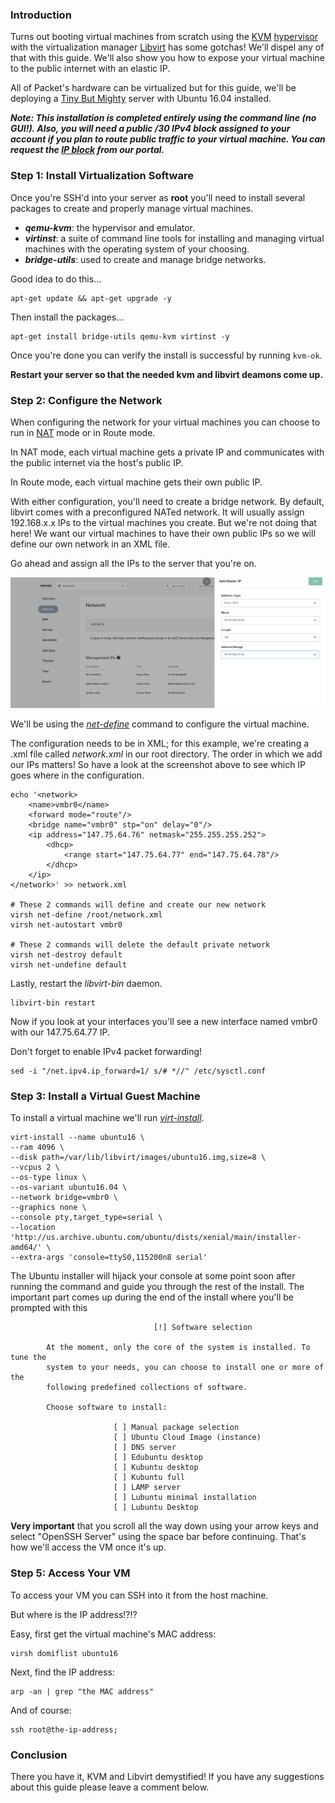 <!-- <meta>
{
    "title":"KVM and Libvirt on Ubuntu 16.04",
    "description":"KVM and Libvirt on Ubuntu 16.04 description",
    "tag":["virtual machines"],
    "seo-title": "KVM and Libvirt on Ubuntu 16.04 - Packet Technical Guides",
    "seo-description": "KVM and Libvirt on Ubuntu 16.04 description",
    "og-title": "KVM and Libvirt on Ubuntu 16.04",
    "og-description": "KVM and Libvirt on Ubuntu 16.04 description"
}
</meta> -->

### Introduction

Turns out booting virtual machines from scratch using the [KVM](http://www.linux-kvm.org/page/Main_Page) [hypervisor](https://en.wikipedia.org/wiki/Hypervisor) with the virtualization manager [Libvirt](https://libvirt.org/) has some gotchas! We'll dispel any of that with this guide. We'll also show you how to expose your virtual machine to the public internet with an elastic IP.

All of Packet's hardware can be virtualized but for this guide, we'll be deploying a [Tiny But Mighty](https://www.packet.net/cloud/servers/t1-small/) server with Ubuntu 16.04 installed.

_**Note: This installation is completed entirely using the command line (no GUI!). Also, you will need a public /30 IPv4 block assigned to your account if you plan to route public traffic to your virtual machine. You can request the [IP block](https://www.packet.com/developers/docs/network/basic/elastic-ips) from our portal.**_

### Step 1: Install Virtualization Software

Once you're SSH'd into your server as **root** you'll need to install several packages to create and properly manage virtual machines.

*   **_qemu-kvm_**: the hypervisor and emulator.
*   **_virtinst_**: a suite of command line tools for installing and managing virtual machines with the operating system of your choosing.
*   **_bridge-utils_**: used to create and manage bridge networks.

Good idea to do this...
```
apt-get update && apt-get upgrade -y    
```
Then install the packages...
```
apt-get install bridge-utils qemu-kvm virtinst -y    
```
Once you're done you can verify the install is successful by running `kvm-ok`.

**Restart your server so that the needed kvm and libvirt deamons come up.**

### Step 2: Configure the Network

When configuring the network for your virtual machines you can choose to run in [NAT](https://en.wikipedia.org/wiki/Network_address_translation) mode or in Route mode. 

In NAT mode, each virtual machine gets a private IP and communicates with the public internet via the host's public IP. 

In Route mode, each virtual machine gets their own public IP. 

With either configuration, you'll need to create a bridge network. By default, libvirt comes with a preconfigured NATed network. It will usually assign 192.168.x.x IPs to the virtual machines you create. But we're not doing that here! We want our virtual machines to have their own public IPs so we will define our own network in an XML file.

Go ahead and assign all the IPs to the server that you're on.

![ips](/images/kvm-and-libvirt/ips.png)

We'll be using the _[net-define](https://libvirt.org/sources/virshcmdref/html/sect-net-define.html)_ command to configure the virtual machine.

The configuration needs to be in XML; for this example, we're creating a .xml file called _network.xml_ in our root directory. The order in which we add our IPs matters! So have a look at the screenshot above to see which IP goes where in the configuration.
```
echo '<network>
	<name>vmbr0</name>
	<forward mode="route"/>
	<bridge name="vmbr0" stp="on" delay="0"/>
	<ip address="147.75.64.76" netmask="255.255.255.252">
		<dhcp>
			<range start="147.75.64.77" end="147.75.64.78"/>
		</dhcp>
	</ip>
</network>' >> network.xml

# These 2 commands will define and create our new network
virsh net-define /root/network.xml
virsh net-autostart vmbr0

# These 2 commands will delete the default private network
virsh net-destroy default
virsh net-undefine default
```
Lastly, restart the _libvirt-bin_ daemon.
```
libvirt-bin restart    
```
Now if you look at your interfaces you'll see a new interface named vmbr0 with our 147.75.64.77 IP.

Don't forget to enable IPv4 packet forwarding!
```
sed -i "/net.ipv4.ip_forward=1/ s/# *//" /etc/sysctl.conf
```
### Step 3: Install a Virtual Guest Machine

To install a virtual machine we'll run _[virt-install](https://www.mankier.com/1/virt-install)_.
```
virt-install --name ubuntu16 \
--ram 4096 \
--disk path=/var/lib/libvirt/images/ubuntu16.img,size=8 \
--vcpus 2 \
--os-type linux \
--os-variant ubuntu16.04 \
--network bridge=vmbr0 \
--graphics none \
--console pty,target_type=serial \
--location 'http://us.archive.ubuntu.com/ubuntu/dists/xenial/main/installer-amd64/' \
--extra-args 'console=ttyS0,115200n8 serial'
```
The Ubuntu installer will hijack your console at some point soon after running the command and guide you through the rest of the install. The important part comes up during the end of the install where you'll be prompted with this
```
                                [!] Software selection

        At the moment, only the core of the system is installed. To tune the
        system to your needs, you can choose to install one or more of the
        following predefined collections of software.

        Choose software to install:

                       [ ] Manual package selection
                       [ ] Ubuntu Cloud Image (instance)
                       [ ] DNS server
                       [ ] Edubuntu desktop
                       [ ] Kubuntu desktop
                       [ ] Kubuntu full
                       [ ] LAMP server
                       [ ] Lubuntu minimal installation
                       [ ] Lubuntu Desktop
```
**Very important** that you scroll all the way down using your arrow keys and select "OpenSSH Server" using the space bar before continuing. That's how we'll access the VM once it's up.

### Step 5: Access Your VM

To access your VM you can SSH into it from the host machine.

But where is the IP address!?!? 

Easy, first get the virtual machine's MAC address:
```
virsh domiflist ubuntu16
```
Next, find the IP address:
```
arp -an | grep "the MAC address"    
```
And of course:
```   
ssh root@the-ip-address;
```    
### Conclusion

There you have it, KVM and Libvirt demystified! If you have any suggestions about this guide please leave a comment below.
